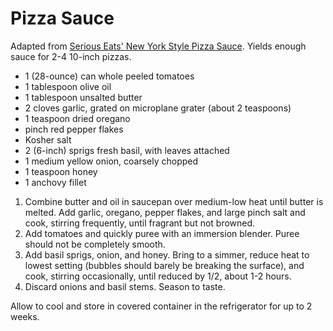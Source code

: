 # Pizza Sauce

Adapted from [Serious Eats' New York Style Pizza Sauce](http://www.seriouseats.com/recipes/2010/10/new-york-style-pizza-sauce.html). Yields enough sauce for 2-4 10-inch pizzas.

- 1 (28-ounce) can whole peeled tomatoes
- 1 tablespoon olive oil
- 1 tablespoon unsalted butter
- 2 cloves garlic, grated on microplane grater (about 2 teaspoons)
- 1 teaspoon dried oregano
- pinch red pepper flakes
- Kosher salt
- 2 (6-inch) sprigs fresh basil, with leaves attached
- 1 medium yellow onion, coarsely chopped
- 1 teaspoon honey
- 1 anchovy fillet

1. Combine butter and oil in saucepan over medium-low heat until butter is melted. Add garlic, oregano, pepper flakes, and large pinch salt and cook, stirring frequently, until fragrant but not browned.
2. Add tomatoes and quickly puree with an immersion blender. Puree should not be completely smooth.
3. Add basil sprigs, onion, and honey. Bring to a simmer, reduce heat to lowest setting (bubbles should barely be breaking the surface), and cook, stirring occasionally, until reduced by 1/2, about 1-2 hours.
4. Discard onions and basil stems. Season to taste.

Allow to cool and store in covered container in the refrigerator for up to 2 weeks.
